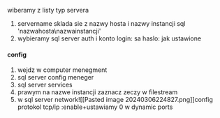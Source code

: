 wiberamy z listy typ servera 
1. servername sklada sie z nazwy hosta i nazwy instancji sql 'nazwahosta\\nazwainstancji'  
2. wybieramy sql server auth i konto login: sa  haslo: jak ustawione 
#### config
1. wejdz w computer menegment 
2. sql server config meneger
3. sql server services 
4. prawym na nazwe instancji zaznacz zeczy w filestream
1. w sql server network![[Pasted image 20240306224827.png]]config protokol tcp/ip :enable+ustawiamy 0 w dynamic ports